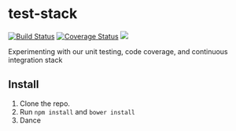 test-stack
==========

[![Build Status](https://travis-ci.org/omnibus-app/test-stack.svg?branch=masterstyle=flat)](https://travis-ci.org/omnibus-app/test-stack)
[![Coverage Status](https://img.shields.io/coveralls/omnibus-app/test-stack.svg)](https://coveralls.io/r/omnibus-app/test-stack)
<img src="http://img.shields.io/badge/Built%20with-Gulp-red.svg" />

Experimenting with our unit testing, code coverage, and continuous integration stack

## Install

1. Clone the repo.
2. Run `npm install` and `bower install`
3. Dance
